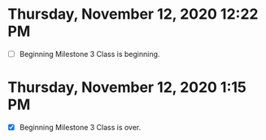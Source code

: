 # Thursday, November 12, 2020 12:22 PM
- [ ] Beginning Milestone 3 
Class is beginning. 

# Thursday, November 12, 2020 1:15 PM
- [x] Beginning Milestone 3 
Class is over.